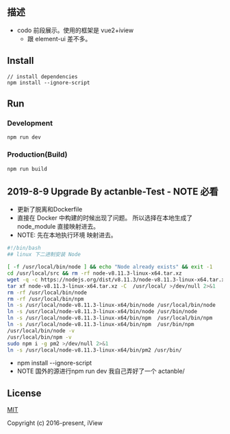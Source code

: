 ## 描述

- codo 前段展示。使用的框架是 vue2+iview
  - 跟 element-ui 差不多。

## Install
```bush
// install dependencies
npm install --ignore-script
```
## Run
### Development
```bush
npm run dev
```
### Production(Build)
```bush
npm run build
```

## 2019-8-9 Upgrade By actanble-Test - NOTE 必看
- 更新了脱离和Dockerfile
- 直接在 Docker 中构建的时候出现了问题。 所以选择在本地生成了 node_module 直接映射进去。
- NOTE: 先在本地执行环境 映射进去。
```bash 
#!/bin/bash 
## linux 下二进制安装 Node 

[ -f /usr/local/bin/node ] && echo "Node already exists" && exit -1
cd /usr/local/src && rm -rf node-v8.11.3-linux-x64.tar.xz
wget -q -c https://nodejs.org/dist/v8.11.3/node-v8.11.3-linux-x64.tar.xz
tar xf node-v8.11.3-linux-x64.tar.xz -C  /usr/local/ >/dev/null 2>&1
rm -rf /usr/local/bin/node
rm -rf /usr/local/bin/npm
ln -s /usr/local/node-v8.11.3-linux-x64/bin/node /usr/local/bin/node
ln -s /usr/local/node-v8.11.3-linux-x64/bin/node /usr/bin/node
ln -s /usr/local/node-v8.11.3-linux-x64/bin/npm  /usr/local/bin/npm
ln -s /usr/local/node-v8.11.3-linux-x64/bin/npm  /usr/bin/npm
/usr/local/bin/node -v
/usr/local/bin/npm -v
sudo npm i -g pm2 >/dev/null 2>&1
ln -s /usr/local/node-v8.11.3-linux-x64/bin/pm2 /usr/bin/
```
- npm install --ignore-script
- NOTE 国外的源进行npm run dev 我自己弄好了一个 actanble/

## License
[MIT](http://opensource.org/licenses/MIT)

Copyright (c) 2016-present, iView